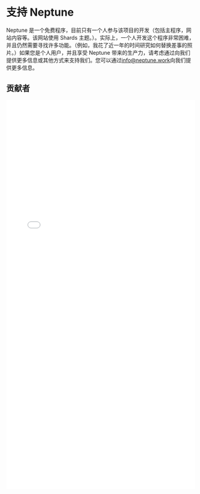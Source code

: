 # 支持 Neptune

Neptune 是一个免费程序，目前只有一个人参与该项目的开发（包括主程序，网站内容等。该网站使用 Shards 主题。）。实际上，一个人开发这个程序非常困难，并且仍然需要寻找许多功能。（例如，我花了近一年的时间研究如何替换差事的照片。）如果您是个人用户，并且享受 Neptune 带来的生产力，请考虑通过向我们提供更多信息或其他方式来支持我们。您可以通过[info@neptune.work](mailto:info@neptune.work)向我们提供更多信息。

## 贡献者

<iframe src="/list/contributors.html" name="contributorsFrame" id="contributorsFrame" style="width: 100%;min-height: 600px;" frameborder="0" scrolling="no" onload="setTimeout(function(){common.setIframeHeight(document.getElementById('contributorsFrame'),750);},100);" height="1036"></iframe>

